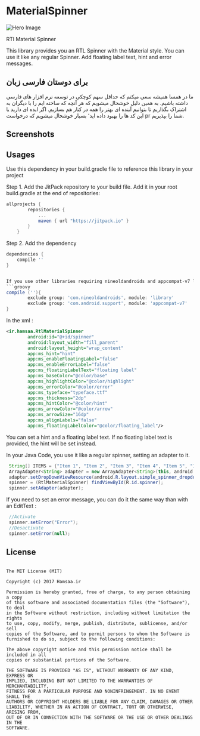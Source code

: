 # MaterialSpinner

![Hero Image](https://raw.githubusercontent.com/hamsaadev/RTLMaterialSpinner/master/screenshots/splash.jpg)


RTl Material Spinner

This library provides you an RTL Spinner with the Material style. You can use it like any regular Spinner.
Add floating label text, hint and error messages.

## برای دوستان فارسی زبان

ما در همسا همیشه سعی میکنم که حداقل سهم کوچکی در توسعه نرم افزار های فارسی داشته باشیم. به همین دلیل خوشحال میشویم که هر آنچه که ساخته ایم را با دیگران به اشتراک بگذاریم تا بتوانیم آینده ای بهتر را همه در کنار هم بسازیم. اگر ایده ای دارید یا این کد ها را بهبود داده اید٬ بسیار خوشحال میشویم که درخواست pr شما را بپذیریم.

## Screenshots


## Usages

Use this dependency in your build.gradle file to reference this library in your project

Step 1. Add the JitPack repository to your build file. Add it in your root build.gradle at the end of repositories:

```groovy
allprojects {
        repositories {
            ...
            maven { url "https://jitpack.io" }
        }
    }
```

Step 2. Add the dependency
```groovy
dependencies {
    compile ''
}


If you use other libraries requiring nineoldandroids and appcompat-v7 like [MaterialEditText](https://github.com/rengwuxian/MaterialEditText/) make sure to exclude them :
```groovy
compile (''){
        exclude group: 'com.nineoldandroids', module: 'library'
        exclude group: 'com.android.support', module: 'appcompat-v7'
}
```

In the xml : 

```xml
<ir.hamsaa.RtlMaterialSpinner
        android:id="@+id/spinner"
        android:layout_width="fill_parent"
        android:layout_height="wrap_content" 
        app:ms_hint="hint"
        app:ms_enableFloatingLabel="false"
        app:ms_enableErrorLabel="false"
        app:ms_floatingLabelText="floating label"
        app:ms_baseColor="@color/base"
        app:ms_highlightColor="@color/highlight"
        app:ms_errorColor="@color/error"
        app:ms_typeface="typeface.ttf"
        app:ms_thickness="2dp"
        app:ms_hintColor="@color/hint"
        app:ms_arrowColor="@color/arrow"
        app:ms_arrowSize="16dp"
        app:ms_alignLabels="false"
        app:ms_floatingLabelColor="@color/floating_label"/>
```
You can set a hint and a floating label text. If no floating label text is provided, the hint will be set instead.


In your Java Code, you use it like a regular spinner, setting an adapter to it.
```java
 String[] ITEMS = {"Item 1", "Item 2", "Item 3", "Item 4", "Item 5", "Item 6"};
 ArrayAdapter<String> adapter = new ArrayAdapter<String>(this, android.R.layout.simple_spinner_item, ITEMS);
 adapter.setDropDownViewResource(android.R.layout.simple_spinner_dropdown_item);
 spinner = (RtlMaterialSpinner) findViewById(R.id.spinner);
 spinner.setAdapter(adapter);
```

If you need to set an error message, you can do it the same way than with an EditText :
```java
 //Activate
 spinner.setError("Error");
 //Desactivate
 spinner.setError(null);
```

## License
```
   
The MIT License (MIT)

Copyright (c) 2017 Hamsaa.ir

Permission is hereby granted, free of charge, to any person obtaining a copy
of this software and associated documentation files (the "Software"), to deal
in the Software without restriction, including without limitation the rights
to use, copy, modify, merge, publish, distribute, sublicense, and/or sell
copies of the Software, and to permit persons to whom the Software is
furnished to do so, subject to the following conditions:

The above copyright notice and this permission notice shall be included in all
copies or substantial portions of the Software.

THE SOFTWARE IS PROVIDED "AS IS", WITHOUT WARRANTY OF ANY KIND, EXPRESS OR
IMPLIED, INCLUDING BUT NOT LIMITED TO THE WARRANTIES OF MERCHANTABILITY,
FITNESS FOR A PARTICULAR PURPOSE AND NONINFRINGEMENT. IN NO EVENT SHALL THE
AUTHORS OR COPYRIGHT HOLDERS BE LIABLE FOR ANY CLAIM, DAMAGES OR OTHER
LIABILITY, WHETHER IN AN ACTION OF CONTRACT, TORT OR OTHERWISE, ARISING FROM,
OUT OF OR IN CONNECTION WITH THE SOFTWARE OR THE USE OR OTHER DEALINGS IN THE
SOFTWARE.

```


